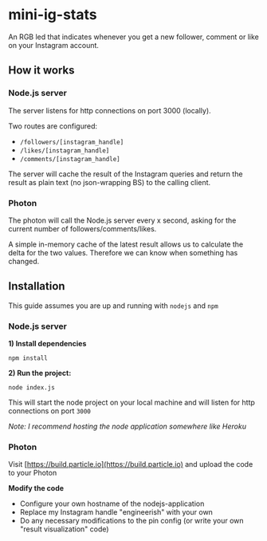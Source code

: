 # mini-ig-stats

An RGB led that indicates whenever you get a new follower, comment or like on your Instagram account.

## How it works

### Node.js server

The server listens for http connections on port 3000 (locally).

Two routes are configured:

* `/followers/[instagram_handle]`
* `/likes/[instagram_handle]`
* `/comments/[instagram_handle]`

The server will cache the result of the Instagram queries and return the result as plain text (no json-wrapping BS) to the calling client.

### Photon

The photon will call the Node.js server every x second, asking for the current number of followers/comments/likes.

A simple in-memory cache of the latest result allows us to calculate the delta for the two values.
Therefore we can know when something has changed.

## Installation

This guide assumes you are up and running with `nodejs` and `npm`

### Node.js server

**1) Install dependencies**

`npm install`

**2) Run the project:**

`node index.js`

This will start the node project on your local machine and will listen for http connections on port `3000`

*Note: I recommend hosting the node application somewhere like Heroku*

### Photon

Visit [https://build.particle.io](https://build.particle.io) and upload the code to your Photon

**Modify the code**
* Configure your own hostname of the nodejs-application
* Replace my Instagram handle "engineerish" with your own
* Do any necessary modifications to the pin config (or write your own "result visualization" code)
